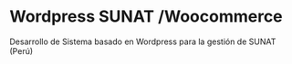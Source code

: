 # Wordpress SUNAT /Woocommerce
Desarrollo de Sistema basado en Wordpress para la gestión de SUNAT (Perú)
